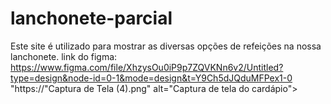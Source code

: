 # lanchonete-parcial
Este site é utilizado para mostrar as diversas opções de refeições na nossa lanchonete.
link do figma: https://www.figma.com/file/XhzysOu0iP9p7ZQVKNn6v2/Untitled?type=design&node-id=0-1&mode=design&t=Y9Ch5dJQduMFPex1-0
"https://"Captura de Tela (4).png" alt="Captura de tela do cardápio">
